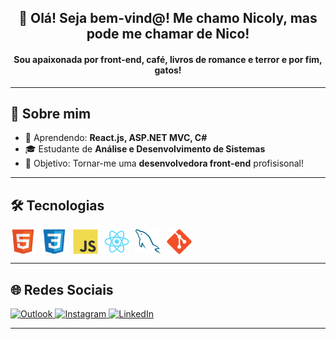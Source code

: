<h2 align="center">👋 Olá! Seja bem-vind@! Me chamo Nicoly, mas pode me chamar de Nico!</h2>
<h4 align="center">Sou apaixonada por front-end, café, livros de romance e terror e por fim, gatos!</h4>

---

## 🚀 Sobre mim
- 🌱 Aprendendo: **React.js, ASP.NET MVC, C#**
- 🎓 Estudante de **Análise e Desenvolvimento de Sistemas**
- 🧠 Objetivo: Tornar-me uma **desenvolvedora front-end** profisisonal!

---

## 🛠️ Tecnologias
<div style="display: flex; flex-wrap: wrap; gap: 10px;">
  <img src="https://raw.githubusercontent.com/devicons/devicon/master/icons/html5/html5-original.svg" height="40" alt="HTML">
  <img src="https://raw.githubusercontent.com/devicons/devicon/master/icons/css3/css3-original.svg" height="40" alt="CSS">
  <img src="https://raw.githubusercontent.com/devicons/devicon/master/icons/javascript/javascript-original.svg" height="40" alt="JavaScript">
  <img src="https://raw.githubusercontent.com/devicons/devicon/master/icons/react/react-original.svg" height="40" alt="React">
  <img src="https://raw.githubusercontent.com/devicons/devicon/master/icons/mysql/mysql-original.svg" height="40" alt="MySQL">
  <img src="https://raw.githubusercontent.com/devicons/devicon/master/icons/git/git-original.svg" height="40" alt="Git">
</div>

---

## 🌐 Redes Sociais
<div>
  <a href="mailto:nicoly.alvesdc.08.04@outlook.com" target="_blank">
    <img src="https://img.shields.io/badge/-Outlook-0078D4?style=for-the-badge&logo=microsoft-outlook&logoColor=white" alt="Outlook">
  </a>
  <a href="https://www.instagram.com/idknixky/" target="_blank">
    <img src="https://img.shields.io/badge/-Instagram-E4405F?style=for-the-badge&logo=instagram&logoColor=white" alt="Instagram">
  </a>
  <a href="https://www.linkedin.com/in/nicoly-alves-dc/" target="_blank">
    <img src="https://img.shields.io/badge/-LinkedIn-0077B5?style=for-the-badge&logo=linkedin&logoColor=white" alt="LinkedIn">
  </a>
</div>

---
